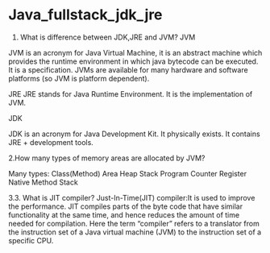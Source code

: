 # Java_fullstack_jdk_jre
1. What is difference between JDK,JRE and JVM?
JVM

JVM is an acronym for Java Virtual Machine, it is an abstract machine which provides the runtime environment in which java bytecode can be executed. It is a specification.
JVMs are available for many hardware and software platforms (so JVM is platform dependent).

JRE
JRE stands for Java Runtime Environment. It is the implementation of JVM.

JDK

JDK is an acronym for Java Development Kit. It physically exists. It contains JRE + development tools.

2.How many types of memory areas are allocated by JVM?

Many types:
Class(Method) Area
Heap
Stack
Program Counter Register
Native Method Stack

3.3. What is JIT compiler?
Just-In-Time(JIT) compiler:It is used to improve the performance. 
JIT compiles parts of the byte code that have similar functionality at the same time, and hence reduces the amount of time needed for compilation.
Here the term “compiler” refers to a translator from the instruction set of a Java virtual machine (JVM) to the instruction set of a specific CPU.
